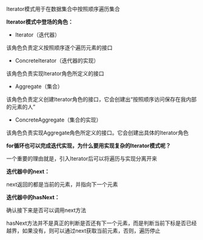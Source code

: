  Iterator模式用于在数据集合中按照顺序遍历集合

**Iterator模式中登场的角色：**

- Iterator（迭代器）

该角色负责定义按照顺序逐个遍历元素的接口

- ConcreteIterator（迭代器的实现）

该角色负责实现Iterator角色所定义的接口

- Aggregate（集合）

该角色负责定义创建Iterator角色的接口，它会创建出“按照顺序访问保存在我内部的元素的人”

- ConcreteAggregate（集合的实现）

该角色负责实现Aggregate角色所定义的接口。它会创建出具体的Iterator角色

**for循环也可以完成迭代实现，为什么要用实现复杂的Iterator模式呢？**

一个重要的理由就是，引入Iterator后可以将遍历与实现分离开来

**迭代器中的next：**

next返回的都是当前的元素，并指向下一个元素

**迭代器中的hasNext：**

确认接下来是否可以调用next方法

hasNext方法并不是真正的判断是否还有下一个元素，而是判断当前下标是否已经越界，如果没有，则可以通过next获取当前元素，否则，遍历停止